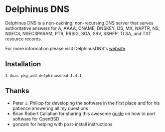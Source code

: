 # Delphinus DNS
Delphinus DNS is a non-caching, non-recursing DNS server that serves
authoritative answers for A, AAAA, CNAME, DNSKEY, DS, MX, NAPTR, NS,
NSEC3, NSEC3PARAM, PTR, RRSIG, SOA, SRV, SSHFP, TLSA, and TXT resource
records.

For more information please visit DelphinusDNS's [website](https://delphinusdns.org).

## Installation

```shell
$ doas pkg_add delphinusdnsd-1.4.1
```

## Thanks

* Peter J. Philipp for developing the software in the first place and for his patience answering all my questions
* Brian Robert Callahan for sharing this awesome [guide](https://www.youtube.com/watch?v=z_TnemhzbXQ) on how to port software for OpenBSD
* gonzalo for helping with post-install instructions
